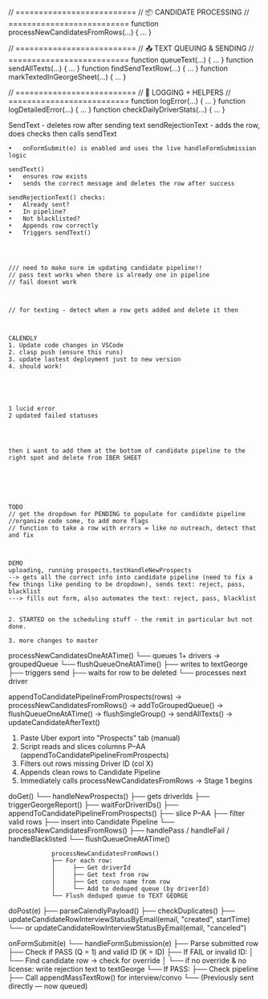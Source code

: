 // ==========================
// 📦 CANDIDATE PROCESSING
// ==========================
function processNewCandidatesFromRows(...) { ... }

// ==========================
// 📤 TEXT QUEUING & SENDING
// ==========================
function queueText(...) { ... }
function sendAllTexts(...) { ... }
function findSendTextRow(...) { ... }
function markTextedInGeorgeSheet(...) { ... }

// ==========================
// 🧠 LOGGING + HELPERS
// ==========================
function logError(...) { ... }
function logDetailedError(...) { ... }
function checkDailyDriverStats(...) { ... }


SendText - deletes row after sending text
sendRejectionText - adds the row, does checks then calls sendText



	•	onFormSubmit(e) is enabled and uses the live handleFormSubmission logic
	
    sendText()
    •	ensures row exists
    •	sends the correct message and deletes the row after success
	
    sendRejectionText() checks:
	•	Already sent?
	•	In pipeline?
	•	Not blacklisted?
	•	Appends row correctly
	•	Triggers sendText()




    /// need to make sure im updating candidate pipeline!!
    // pass text works when there is already one in pipeline
    // fail doesnt work
    


    // for texting - detect when a row gets added and delete it then



    CALENDLY
    1. Update code changes in VSCode
    2. clasp push (ensure this runs)
    3. update lastest deployment just to new version
    4. should work!





    1 lucid error
    2 updated failed statuses




    then i want to add them at the bottom of candidate pipeline to the right spot and delete from IBER SHEET






    TODO
    // get the dropdown for PENDING to populate for candidate pipeline
    //organize code some, to add more flags
    // function to take a row with errors = like no outreach, detect that and fix



    DEMO
    uploading, running prospects.testHandleNewProspects
    --> gets all the correct info into candidate pipeline (need to fix a few things like pending to be dropdown), sends text: reject, pass, blacklist
    ---> fills out form, also automates the text: reject, pass, blacklist


    2. STARTED on the scheduling stuff - the remit in particular but not done.

    3. more changes to master


processNewCandidatesOneAtATime()
└── queues 1+ drivers → groupedQueue
    └── flushQueueOneAtATime()
        ├── writes to textGeorge
        ├── triggers send
        ├── waits for row to be deleted
        └── processes next driver


appendToCandidatePipelineFromProspects(rows)
→ processNewCandidatesFromRows()
   → addToGroupedQueue()
→ flushQueueOneAtATime()
   → flushSingleGroup()
   → sendAllTexts()
   → updateCandidateAfterText()
   


1. Paste Uber export into "Prospects" tab (manual)
2. Script reads and slices columns P–AA (appendToCandidatePipelineFromProspects)
3. Filters out rows missing Driver ID (col X)
4. Appends clean rows to Candidate Pipeline
5. Immediately calls processNewCandidatesFromRows → Stage 1 begins 


doGet()
  └── handleNewProspects()
        ├── gets driverIds
        ├── triggerGeorgeReport()
        ├── waitForDriverIDs()
        ├── appendToCandidatePipelineFromProspects()
              ├── slice P–AA
              ├── filter valid rows
              ├── insert into Candidate Pipeline
              └── processNewCandidatesFromRows()
                    ├── handlePass / handleFail / handleBlacklisted
                    └── flushQueueOneAtATime()


                processNewCandidatesFromRows()
                ├── For each row:
                │     ├── Get driverId
                │     ├── Get text from row
                │     ├── Get convo name from row
                │     └── Add to deduped queue (by driverId)
                └── Flush deduped queue to TEXT GEORGE

doPost(e)
  ├── parseCalendlyPayload()
  ├── checkDuplicates()
  ├── updateCandidateRowInterviewStatusByEmail(email, "created", startTime)
  └── or updateCandidateRowInterviewStatusByEmail(email, "canceled")


  onFormSubmit(e)
  └── handleFormSubmission(e)
        ├── Parse submitted row
        ├── Check if PASS (Q = 1) and valid ID (K = ID)
        ├── If FAIL or invalid ID:
        │     └── Find candidate row → check for override
        │           └── if no override & no license: write rejection text to textGeorge
        └── If PASS:
              ├── Check pipeline
              ├── Call appendMassTextRow() for interview/convo
              └── (Previously sent directly — now queued)